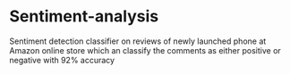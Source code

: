 # Sentiment-analysis
Sentiment detection classifier on reviews of newly launched phone at Amazon online store which an classify the comments as either positive or negative with 92% accuracy
